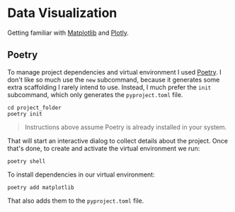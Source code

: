 # Data Visualization
Getting familiar with [Matplotlib](https://matplotlib.org/) and [Plotly](https://plotly.com/python/).

## Poetry
To manage project dependencies and virtual environment I used [Poetry](https://python-poetry.org/). I don't like so much use the `new` subcommand, because it generates some extra scaffolding I rarely intend to use. Instead, I much prefer the `init` subcommand, which only generates the `pyproject.toml` file.

```
cd project_folder
poetry init
```

> Instructions above assume Poetry is already installed in your system.

That will start an interactive dialog to collect details about the project. Once that's done, to create and activate the virtual environment we run:

```
poetry shell
```

To install dependencies in our virtual environment:

```
poetry add matplotlib
```

That also adds them to the `pyproject.toml` file.
